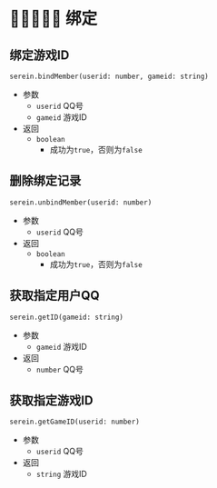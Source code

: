 # 👨🏻‍🤝‍👨🏻 绑定

## 绑定游戏ID

`serein.bindMember(userid: number, gameid: string)`

- 参数
  - `userid` QQ号
  - `gameid` 游戏ID
- 返回
  - `boolean`
    - 成功为`true`，否则为`false`

## 删除绑定记录

`serein.unbindMember(userid: number)`

- 参数
  - `userid` QQ号
- 返回
  - `boolean`
    - 成功为`true`，否则为`false`

## 获取指定用户QQ

`serein.getID(gameid: string)`

- 参数
  - `gameid` 游戏ID
- 返回
  - `number` QQ号

## 获取指定游戏ID

`serein.getGameID(userid: number)`

- 参数
  - `userid` QQ号
- 返回
  - `string` 游戏ID
